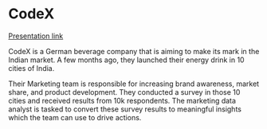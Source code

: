 # CodeX
[Presentation link](https://www.linkedin.com/feed/update/urn:li:activity:7079833435023847424/)

CodeX is a German beverage company that is aiming to make its mark in the Indian market. A few months ago, they launched their energy drink in 10 cities of India.

Their Marketing team is responsible for increasing brand awareness, market share, and product development. They conducted a survey in those 10 cities and received results from 10k respondents. The marketing data analyst is tasked to convert these survey results to meaningful insights which the team can use to drive actions.

